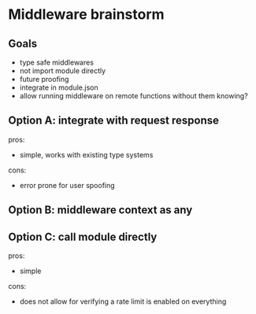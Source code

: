 # Middleware brainstorm

## Goals

- type safe middlewares
- not import module directly
- future proofing
- integrate in module.json
- allow running middleware on remote functions without them knowing?

## Option A: integrate with request response

pros:

- simple, works with existing type systems

cons:

- error prone for user spoofing

## Option B: middleware context as any

## Option C: call module directly

pros:

- simple

cons:

- does not allow for verifying a rate limit is enabled on everything
